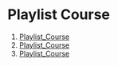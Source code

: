 # Playlist Course

1. [Playlist_Course](https://www.youtube.com/playlist?list=PLmfNYFrBr4j_fx8DkL-IY6SrFNTZxaA1l)
2. [Playlist_Course](https://youtube.com/playlist?list=PLP5AUMm9usZmX2e5gFJ7RtBJKD0rKlu0i&si=JfWyslLlYdal_Lgp)
3. [Playlist_Course](https://www.youtube.com/playlist?list=PLjVeg5SOLp2mb0aJ0BkYm4oj4XqtOOKSv)
